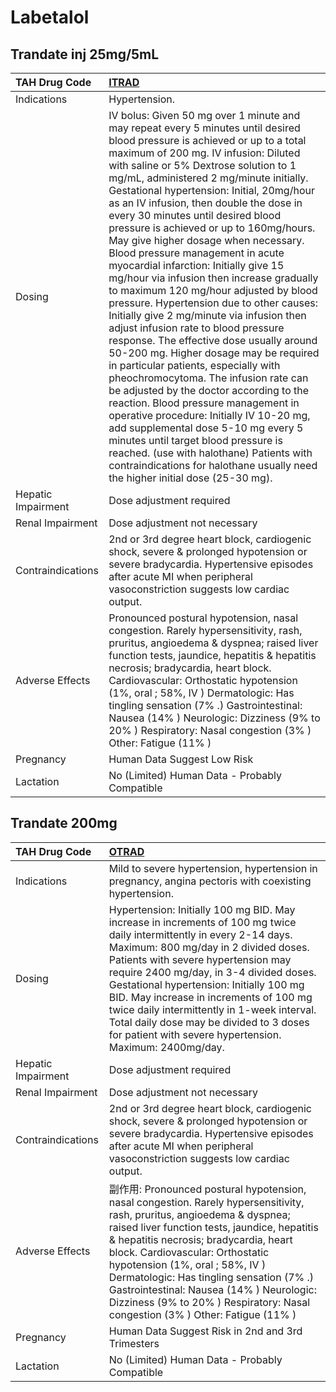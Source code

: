 # Labetalol

## Trandate inj 25mg/5mL

| TAH Drug Code      | [**ITRAD**](https://www.tahsda.org.tw/drugs/hissearch.php?drug_code=ITRAD)                                                                                                                                                                                                                                                                                                                                                                                                                                                                                                                                                                                                                                                                                                                                                                                                                                                                                                                                                                                                                                                                                                                                                                                                             |
|:-------------------|:---------------------------------------------------------------------------------------------------------------------------------------------------------------------------------------------------------------------------------------------------------------------------------------------------------------------------------------------------------------------------------------------------------------------------------------------------------------------------------------------------------------------------------------------------------------------------------------------------------------------------------------------------------------------------------------------------------------------------------------------------------------------------------------------------------------------------------------------------------------------------------------------------------------------------------------------------------------------------------------------------------------------------------------------------------------------------------------------------------------------------------------------------------------------------------------------------------------------------------------------------------------------------------------|
| Indications        | Hypertension.                                                                                                                                                                                                                                                                                                                                                                                                                                                                                                                                                                                                                                                                                                                                                                                                                                                                                                                                                                                                                                                                                                                                                                                                                                                                          |
| Dosing             | IV bolus: Given 50 mg over 1 minute and may repeat every 5 minutes until desired blood pressure is achieved or up to a total maximum of 200 mg. IV infusion: Diluted with saline or 5% Dextrose solution to 1 mg/mL, administered 2 mg/minute initially. Gestational hypertension: Initial, 20mg/hour as an IV infusion, then double the dose in every 30 minutes until desired blood pressure is achieved or up to 160mg/hours. May give higher dosage when necessary. Blood pressure management in acute myocardial infarction: Initially give 15 mg/hour via infusion then increase gradually to maximum 120 mg/hour adjusted by blood pressure. Hypertension due to other causes: Initially give 2 mg/minute via infusion then adjust infusion rate to blood pressure response. The effective dose usually around 50-200 mg. Higher dosage may be required in particular patients, especially with pheochromocytoma. The infusion rate can be adjusted by the doctor according to the reaction. Blood pressure management in operative procedure: Initially IV 10-20 mg, add supplemental dose 5-10 mg every 5 minutes until target blood pressure is reached. (use with halothane) Patients with contraindications for halothane usually need the higher initial dose (25-30 mg). |
| Hepatic Impairment | Dose adjustment required                                                                                                                                                                                                                                                                                                                                                                                                                                                                                                                                                                                                                                                                                                                                                                                                                                                                                                                                                                                                                                                                                                                                                                                                                                                               |
| Renal Impairment   | Dose adjustment not necessary                                                                                                                                                                                                                                                                                                                                                                                                                                                                                                                                                                                                                                                                                                                                                                                                                                                                                                                                                                                                                                                                                                                                                                                                                                                          |
| Contraindications  | 2nd or 3rd degree heart block, cardiogenic shock, severe & prolonged hypotension or severe bradycardia. Hypertensive episodes after acute MI when peripheral vasoconstriction suggests low cardiac output.                                                                                                                                                                                                                                                                                                                                                                                                                                                                                                                                                                                                                                                                                                                                                                                                                                                                                                                                                                                                                                                                             |
| Adverse Effects    | Pronounced postural hypotension, nasal congestion. Rarely hypersensitivity, rash, pruritus, angioedema & dyspnea; raised liver function tests, jaundice, hepatitis & hepatitis necrosis; bradycardia, heart block. Cardiovascular: Orthostatic hypotension (1%, oral ; 58%, IV ) Dermatologic: Has tingling sensation (7% .) Gastrointestinal: Nausea (14% ) Neurologic: Dizziness (9% to 20% ) Respiratory: Nasal congestion (3% ) Other: Fatigue (11% )                                                                                                                                                                                                                                                                                                                                                                                                                                                                                                                                                                                                                                                                                                                                                                                                                              |
| Pregnancy          | Human Data Suggest Low Risk                                                                                                                                                                                                                                                                                                                                                                                                                                                                                                                                                                                                                                                                                                                                                                                                                                                                                                                                                                                                                                                                                                                                                                                                                                                            |
| Lactation          | No (Limited) Human Data - Probably Compatible                                                                                                                                                                                                                                                                                                                                                                                                                                                                                                                                                                                                                                                                                                                                                                                                                                                                                                                                                                                                                                                                                                                                                                                                                                          |

## Trandate 200mg

| TAH Drug Code      | [**OTRAD**](https://www.tahsda.org.tw/drugs/hissearch.php?drug_code=OTRAD)                                                                                                                                                                                                                                                                                                                                                                                                                 |
|:-------------------|:-------------------------------------------------------------------------------------------------------------------------------------------------------------------------------------------------------------------------------------------------------------------------------------------------------------------------------------------------------------------------------------------------------------------------------------------------------------------------------------------|
| Indications        | Mild to severe hypertension, hypertension in pregnancy, angina pectoris with coexisting hypertension.                                                                                                                                                                                                                                                                                                                                                                                      |
| Dosing             | Hypertension: Initially 100 mg BID. May increase in increments of 100 mg twice daily intermittently in every 2-14 days. Maximum: 800 mg/day in 2 divided doses. Patients with severe hypertension may require 2400 mg/day, in 3-4 divided doses. Gestational hypertension: Initially 100 mg BID. May increase in increments of 100 mg twice daily intermittently in 1-week interval. Total daily dose may be divided to 3 doses for patient with severe hypertension. Maximum: 2400mg/day. |
| Hepatic Impairment | Dose adjustment required                                                                                                                                                                                                                                                                                                                                                                                                                                                                   |
| Renal Impairment   | Dose adjustment not necessary                                                                                                                                                                                                                                                                                                                                                                                                                                                              |
| Contraindications  | 2nd or 3rd degree heart block, cardiogenic shock, severe & prolonged hypotension or severe bradycardia. Hypertensive episodes after acute MI when peripheral vasoconstriction suggests low cardiac output.                                                                                                                                                                                                                                                                                 |
| Adverse Effects    | 副作用: Pronounced postural hypotension, nasal congestion. Rarely hypersensitivity, rash, pruritus, angioedema & dyspnea; raised liver function tests, jaundice, hepatitis & hepatitis necrosis; bradycardia, heart block. Cardiovascular: Orthostatic hypotension (1%, oral ; 58%, IV ) Dermatologic: Has tingling sensation (7% .) Gastrointestinal: Nausea (14% ) Neurologic: Dizziness (9% to 20% ) Respiratory: Nasal congestion (3% ) Other: Fatigue (11% )                          |
| Pregnancy          | Human Data Suggest Risk in 2nd and 3rd Trimesters                                                                                                                                                                                                                                                                                                                                                                                                                                          |
| Lactation          | No (Limited) Human Data - Probably Compatible                                                                                                                                                                                                                                                                                                                                                                                                                                              |

